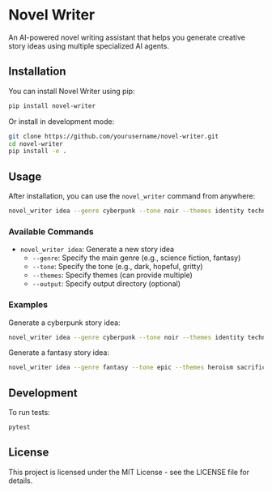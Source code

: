 # Novel Writer

An AI-powered novel writing assistant that helps you generate creative story ideas using multiple specialized AI agents.

## Installation

You can install Novel Writer using pip:

```bash
pip install novel-writer
```

Or install in development mode:

```bash
git clone https://github.com/yourusername/novel-writer.git
cd novel-writer
pip install -e .
```

## Usage

After installation, you can use the `novel_writer` command from anywhere:

```bash
novel_writer idea --genre cyberpunk --tone noir --themes identity technology corruption
```

### Available Commands

- `novel_writer idea`: Generate a new story idea
  - `--genre`: Specify the main genre (e.g., science fiction, fantasy)
  - `--tone`: Specify the tone (e.g., dark, hopeful, gritty)
  - `--themes`: Specify themes (can provide multiple)
  - `--output`: Specify output directory (optional)

### Examples

Generate a cyberpunk story idea:
```bash
novel_writer idea --genre cyberpunk --tone noir --themes identity technology corruption
```

Generate a fantasy story idea:
```bash
novel_writer idea --genre fantasy --tone epic --themes heroism sacrifice destiny
```

## Development

To run tests:
```bash
pytest
```

## License

This project is licensed under the MIT License - see the LICENSE file for details. 